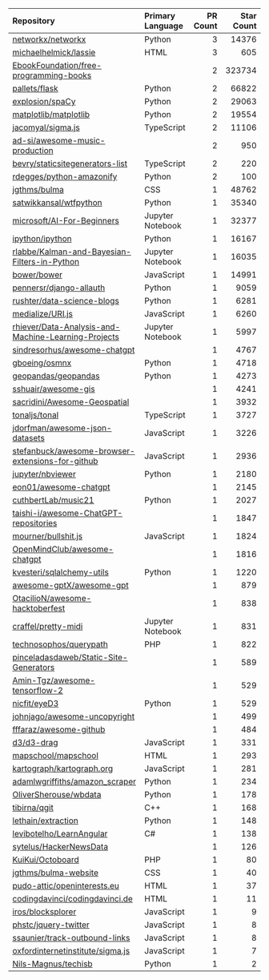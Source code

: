 | Repository | Primary Language | PR Count | Star Count |
| :-- | :-- | --: | --: |
| [networkx/networkx](https://github.com/networkx/networkx) | Python | 3 | 14376 |
| [michaelhelmick/lassie](https://github.com/michaelhelmick/lassie) | HTML | 3 | 605 |
| [EbookFoundation/free-programming-books](https://github.com/EbookFoundation/free-programming-books) |  | 2 | 323734 |
| [pallets/flask](https://github.com/pallets/flask) | Python | 2 | 66822 |
| [explosion/spaCy](https://github.com/explosion/spaCy) | Python | 2 | 29063 |
| [matplotlib/matplotlib](https://github.com/matplotlib/matplotlib) | Python | 2 | 19554 |
| [jacomyal/sigma.js](https://github.com/jacomyal/sigma.js) | TypeScript | 2 | 11106 |
| [ad-si/awesome-music-production](https://github.com/ad-si/awesome-music-production) |  | 2 | 950 |
| [bevry/staticsitegenerators-list](https://github.com/bevry/staticsitegenerators-list) | TypeScript | 2 | 220 |
| [rdegges/python-amazonify](https://github.com/rdegges/python-amazonify) | Python | 2 | 100 |
| [jgthms/bulma](https://github.com/jgthms/bulma) | CSS | 1 | 48762 |
| [satwikkansal/wtfpython](https://github.com/satwikkansal/wtfpython) | Python | 1 | 35340 |
| [microsoft/AI-For-Beginners](https://github.com/microsoft/AI-For-Beginners) | Jupyter Notebook | 1 | 32377 |
| [ipython/ipython](https://github.com/ipython/ipython) | Python | 1 | 16167 |
| [rlabbe/Kalman-and-Bayesian-Filters-in-Python](https://github.com/rlabbe/Kalman-and-Bayesian-Filters-in-Python) | Jupyter Notebook | 1 | 16035 |
| [bower/bower](https://github.com/bower/bower) | JavaScript | 1 | 14991 |
| [pennersr/django-allauth](https://github.com/pennersr/django-allauth) | Python | 1 | 9059 |
| [rushter/data-science-blogs](https://github.com/rushter/data-science-blogs) | Python | 1 | 6281 |
| [medialize/URI.js](https://github.com/medialize/URI.js) | JavaScript | 1 | 6260 |
| [rhiever/Data-Analysis-and-Machine-Learning-Projects](https://github.com/rhiever/Data-Analysis-and-Machine-Learning-Projects) | Jupyter Notebook | 1 | 5997 |
| [sindresorhus/awesome-chatgpt](https://github.com/sindresorhus/awesome-chatgpt) |  | 1 | 4767 |
| [gboeing/osmnx](https://github.com/gboeing/osmnx) | Python | 1 | 4718 |
| [geopandas/geopandas](https://github.com/geopandas/geopandas) | Python | 1 | 4273 |
| [sshuair/awesome-gis](https://github.com/sshuair/awesome-gis) |  | 1 | 4241 |
| [sacridini/Awesome-Geospatial](https://github.com/sacridini/Awesome-Geospatial) |  | 1 | 3932 |
| [tonaljs/tonal](https://github.com/tonaljs/tonal) | TypeScript | 1 | 3727 |
| [jdorfman/awesome-json-datasets](https://github.com/jdorfman/awesome-json-datasets) | JavaScript | 1 | 3226 |
| [stefanbuck/awesome-browser-extensions-for-github](https://github.com/stefanbuck/awesome-browser-extensions-for-github) | JavaScript | 1 | 2936 |
| [jupyter/nbviewer](https://github.com/jupyter/nbviewer) | Python | 1 | 2180 |
| [eon01/awesome-chatgpt](https://github.com/eon01/awesome-chatgpt) |  | 1 | 2145 |
| [cuthbertLab/music21](https://github.com/cuthbertLab/music21) | Python | 1 | 2027 |
| [taishi-i/awesome-ChatGPT-repositories](https://github.com/taishi-i/awesome-ChatGPT-repositories) |  | 1 | 1847 |
| [mourner/bullshit.js](https://github.com/mourner/bullshit.js) | JavaScript | 1 | 1824 |
| [OpenMindClub/awesome-chatgpt](https://github.com/OpenMindClub/awesome-chatgpt) |  | 1 | 1816 |
| [kvesteri/sqlalchemy-utils](https://github.com/kvesteri/sqlalchemy-utils) | Python | 1 | 1220 |
| [awesome-gptX/awesome-gpt](https://github.com/awesome-gptX/awesome-gpt) |  | 1 | 879 |
| [OtacilioN/awesome-hacktoberfest](https://github.com/OtacilioN/awesome-hacktoberfest) |  | 1 | 838 |
| [craffel/pretty-midi](https://github.com/craffel/pretty-midi) | Jupyter Notebook | 1 | 831 |
| [technosophos/querypath](https://github.com/technosophos/querypath) | PHP | 1 | 822 |
| [pinceladasdaweb/Static-Site-Generators](https://github.com/pinceladasdaweb/Static-Site-Generators) |  | 1 | 589 |
| [Amin-Tgz/awesome-tensorflow-2](https://github.com/Amin-Tgz/awesome-tensorflow-2) |  | 1 | 529 |
| [nicfit/eyeD3](https://github.com/nicfit/eyeD3) | Python | 1 | 529 |
| [johnjago/awesome-uncopyright](https://github.com/johnjago/awesome-uncopyright) |  | 1 | 499 |
| [fffaraz/awesome-github](https://github.com/fffaraz/awesome-github) |  | 1 | 484 |
| [d3/d3-drag](https://github.com/d3/d3-drag) | JavaScript | 1 | 331 |
| [mapschool/mapschool](https://github.com/mapschool/mapschool) | HTML | 1 | 293 |
| [kartograph/kartograph.org](https://github.com/kartograph/kartograph.org) | JavaScript | 1 | 281 |
| [adamlwgriffiths/amazon_scraper](https://github.com/adamlwgriffiths/amazon_scraper) | Python | 1 | 234 |
| [OliverSherouse/wbdata](https://github.com/OliverSherouse/wbdata) | Python | 1 | 178 |
| [tibirna/qgit](https://github.com/tibirna/qgit) | C++ | 1 | 168 |
| [lethain/extraction](https://github.com/lethain/extraction) | Python | 1 | 148 |
| [levibotelho/LearnAngular](https://github.com/levibotelho/LearnAngular) | C# | 1 | 138 |
| [sytelus/HackerNewsData](https://github.com/sytelus/HackerNewsData) |  | 1 | 126 |
| [KuiKui/Octoboard](https://github.com/KuiKui/Octoboard) | PHP | 1 | 80 |
| [jgthms/bulma-website](https://github.com/jgthms/bulma-website) | CSS | 1 | 40 |
| [pudo-attic/openinterests.eu](https://github.com/pudo-attic/openinterests.eu) | HTML | 1 | 37 |
| [codingdavinci/codingdavinci.de](https://github.com/codingdavinci/codingdavinci.de) | HTML | 1 | 11 |
| [iros/blocksplorer](https://github.com/iros/blocksplorer) | JavaScript | 1 | 9 |
| [phstc/jquery-twitter](https://github.com/phstc/jquery-twitter) | JavaScript | 1 | 8 |
| [ssaunier/track-outbound-links](https://github.com/ssaunier/track-outbound-links) | JavaScript | 1 | 8 |
| [oxfordinternetinstitute/sigma.js](https://github.com/oxfordinternetinstitute/sigma.js) | JavaScript | 1 | 7 |
| [Nils-Magnus/techisb](https://github.com/Nils-Magnus/techisb) | Python | 1 | 2 |
